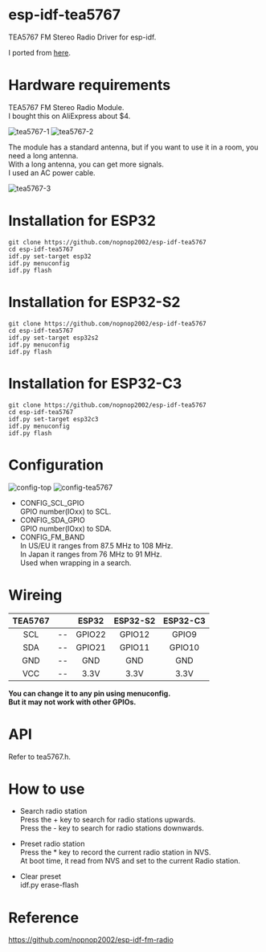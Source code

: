 # esp-idf-tea5767
TEA5767 FM Stereo Radio Driver for esp-idf.

I ported from [here](https://github.com/andykarpov/TEA5767).   

# Hardware requirements   
TEA5767 FM Stereo Radio Module.   
I bought this on AliExpress about $4.   

![tea5767-1](https://user-images.githubusercontent.com/6020549/146292319-adf96f9a-f076-4b4f-be9f-2a2928c0b92f.JPG)
![tea5767-2](https://user-images.githubusercontent.com/6020549/146292325-c70aaddb-6f61-45ca-8de3-42ba3f375876.JPG)

The module has a standard antenna, but if you want to use it in a room, you need a long antenna.   
With a long antenna, you can get more signals.   
I used an AC power cable.   

![tea5767-3](https://user-images.githubusercontent.com/6020549/146294473-9b514cf8-ca94-49d8-a723-ec67185ec119.JPG)


# Installation for ESP32

```
git clone https://github.com/nopnop2002/esp-idf-tea5767
cd esp-idf-tea5767
idf.py set-target esp32
idf.py menuconfig
idf.py flash
```

# Installation for ESP32-S2

```
git clone https://github.com/nopnop2002/esp-idf-tea5767
cd esp-idf-tea5767
idf.py set-target esp32s2
idf.py menuconfig
idf.py flash
```

# Installation for ESP32-C3

```
git clone https://github.com/nopnop2002/esp-idf-tea5767
cd esp-idf-tea5767
idf.py set-target esp32c3
idf.py menuconfig
idf.py flash
```

# Configuration   

![config-top](https://user-images.githubusercontent.com/6020549/146292879-4be4bc9b-6a2e-4cb9-b0a8-bdad5fae8615.jpg)
![config-tea5767](https://user-images.githubusercontent.com/6020549/146292884-e29e45a4-4f99-4314-bb20-4f03bacbe2f7.jpg)

- CONFIG_SCL_GPIO   
 GPIO number(IOxx) to SCL.
- CONFIG_SDA_GPIO   
 GPIO number(IOxx) to SDA.
- CONFIG_FM_BAND   
 In US/EU it ranges from 87.5 MHz to 108 MHz.   
 In Japan it ranges from 76 MHz to 91 MHz.   
 Used when wrapping in a search.   

# Wireing

|TEA5767||ESP32|ESP32-S2|ESP32-C3|
|:-:|:-:|:-:|:-:|:-:|
|SCL|--|GPIO22|GPIO12|GPIO9|
|SDA|--|GPIO21|GPIO11|GPIO10|
|GND|--|GND|GND|GND|
|VCC|--|3.3V|3.3V|3.3V|

__You can change it to any pin using menuconfig.__   
__But it may not work with other GPIOs.__


# API
Refer to tea5767.h.   

# How to use   

- Search radio station   
 Press the + key to search for radio stations upwards.   
 Press the - key to search for radio stations downwards.   

- Preset radio station   
 Press the * key to record the current radio station in NVS.   
 At boot time, it read from NVS and set to the current Radio station.   

- Clear preset   
 idf.py erase-flash   


# Reference   
https://github.com/nopnop2002/esp-idf-fm-radio